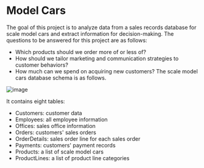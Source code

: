 # Model Cars

The goal of this project is to analyze data from a sales records database for scale model cars and extract information for decision-making.
The questions to be answered for this project are as follows:
- Which products should we order more of or less of?
- How should we tailor marketing and communication strategies to customer behaviors?
- How much can we spend on acquiring new customers?
The scale model cars database schema is as follows.

![image](https://user-images.githubusercontent.com/132544906/236166626-9eecde73-b76f-4e43-91b9-7e52d989dfa9.png)

 
It contains eight tables:

- Customers: customer data
- Employees: all employee information
- Offices: sales office information
- Orders: customers' sales orders
- OrderDetails: sales order line for each sales order
- Payments: customers' payment records
- Products: a list of scale model cars
- ProductLines: a list of product line categories

